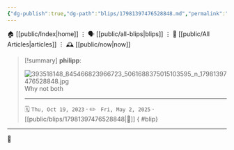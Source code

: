 ```yaml
---
{"dg-publish":true,"dg-path":"blips/17981397476528848.md","permalink":"/blips/17981397476528848/","title":"philipp on instagram @ 2023-10-19"}
---
```



<div class="transclusion internal-embed is-loaded"><div class="markdown-embed">




🏠 [[public/Index\|home]]  ⋮ 🗣️ [[public/all-blips\|blips]] ⋮  📝 [[public/All Articles\|articles]]  ⋮ 🕰️ [[public/now\|now]]


</div></div>


> [!summary] **philipp**:
>
> ![393518148_845466823966723_5061688375015103595_n_17981397476528848.jpg](/img/user/attachments/393518148_845466823966723_5061688375015103595_n_17981397476528848.jpg)
> Why not both
> - - -
>
> 🗓️ <code>Thu, Oct 19, 2023</code>  · ✏️ <code> Fri, May 2, 2025</code>  · [[public/blips/17981397476528848\|🔗]]
{ #blip}


- - -

 👾
